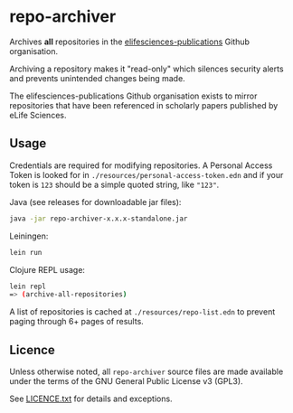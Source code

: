 # repo-archiver

Archives **all** repositories in the [elifesciences-publications](https://github.com/elifesciences-publications) 
Github organisation.

Archiving a repository makes it "read-only" which silences security alerts and prevents unintended changes being made.

The elifesciences-publications Github organisation exists to mirror repositories that have been referenced in scholarly
papers published by eLife Sciences.

## Usage

Credentials are required for modifying repositories. A Personal Access Token is looked for in 
`./resources/personal-access-token.edn` and if your token is `123` should be a simple quoted string, like `"123"`.

Java (see releases for downloadable jar files):

```bash
java -jar repo-archiver-x.x.x-standalone.jar
```

Leiningen:

```bash
lein run
```

Clojure REPL usage:

```bash
lein repl
=> (archive-all-repositories)
```

A list of repositories is cached at `./resources/repo-list.edn` to prevent paging through 6+ pages of results.

## Licence

Unless otherwise noted, all `repo-archiver` source files are made available under the terms of the 
GNU General Public License v3 (GPL3).

See [LICENCE.txt](./LICENCE.txt) for details and exceptions.
